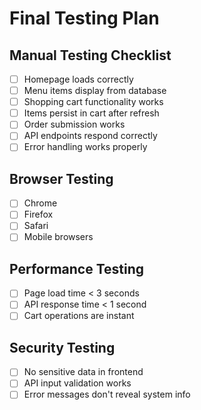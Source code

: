 # Final Testing Plan

## Manual Testing Checklist

- [ ] Homepage loads correctly
- [ ] Menu items display from database
- [ ] Shopping cart functionality works
- [ ] Items persist in cart after refresh
- [ ] Order submission works
- [ ] API endpoints respond correctly
- [ ] Error handling works properly

## Browser Testing

- [ ] Chrome
- [ ] Firefox  
- [ ] Safari
- [ ] Mobile browsers

## Performance Testing

- [ ] Page load time < 3 seconds
- [ ] API response time < 1 second
- [ ] Cart operations are instant

## Security Testing

- [ ] No sensitive data in frontend
- [ ] API input validation works
- [ ] Error messages don't reveal system info